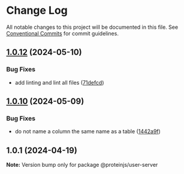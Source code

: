 # Change Log

All notable changes to this project will be documented in this file.
See [Conventional Commits](https://conventionalcommits.org) for commit guidelines.

## [1.0.12](https://github.com/proteinjs/user/compare/@proteinjs/user-server@1.0.11...@proteinjs/user-server@1.0.12) (2024-05-10)

### Bug Fixes

- add linting and lint all files ([71defcd](https://github.com/proteinjs/user/commit/71defcd78dc479d2eef1f624c746c879f4e31daa))

## [1.0.10](https://github.com/proteinjs/user/compare/@proteinjs/user-server@1.0.9...@proteinjs/user-server@1.0.10) (2024-05-09)

### Bug Fixes

- do not name a column the same name as a table ([1442a9f](https://github.com/proteinjs/user/commit/1442a9f665f88feafa8ccb83631ef2fb7d741f20))

## 1.0.1 (2024-04-19)

**Note:** Version bump only for package @proteinjs/user-server
